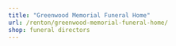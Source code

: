 ```yaml
---
title: "Greenwood Memorial Funeral Home"
url: /renton/greenwood-memorial-funeral-home/
shop: funeral directors
---
```

